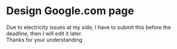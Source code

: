 # Design Google.com page
Due to electricity issues at my side, I have to submit this before the deadline,  then I will edit it later. <br>
Thanks for your understanding 
